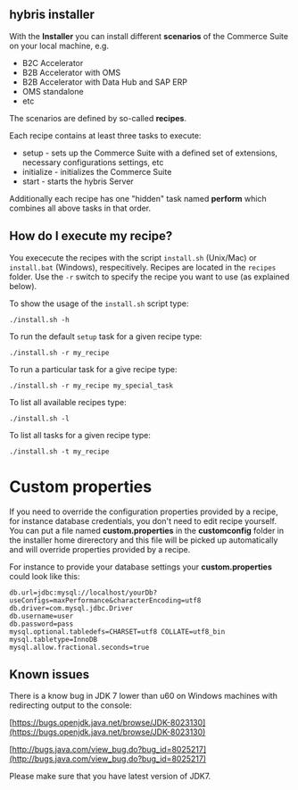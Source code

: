 ## hybris installer

With the **Installer** you can install different **scenarios** of the Commerce Suite on your local machine, e.g.

* B2C Accelerator
* B2B Accelerator with OMS
* B2B Accelerator with Data Hub and SAP ERP
* OMS standalone
* etc

The scenarios are defined by so-called **recipes**.
 
Each recipe contains at least three tasks to execute:

* setup - sets up the Commerce Suite with a defined set of extensions, necessary configurations settings, etc
* initialize - initializes the Commerce Suite
* start - starts the hybris Server

Additionally each recipe has one "hidden" task named **perform** which combines all above tasks in that order.

## How do I execute my recipe?

You exececute the recipes with the script `install.sh` (Unix/Mac) or `install.bat` (Windows), respecitively. Recipes are located in the `recipes` folder. Use the `-r` switch to specify the recipe you want to use (as explained below).

To show the usage of the `install.sh` script type:

    ./install.sh -h

To run the default `setup` task for a given recipe type:

    ./install.sh -r my_recipe

To run a particular task for a give recipe type:

    ./install.sh -r my_recipe my_special_task

To list all available recipes type:

    ./install.sh -l

To list all tasks for a given recipe type:

    ./install.sh -t my_recipe


# Custom properties

If you need to override the configuration properties provided by a recipe, for instance database credentials, you don't need to edit recipe yourself. You can put a file named **custom.properties** in the **customconfig** folder in the installer home direrectory and this file will be picked up automatically and will override properties provided by a recipe.

For instance to provide your database settings your **custom.properties** could look like this:

    db.url=jdbc:mysql://localhost/yourDb?useConfigs=maxPerformance&characterEncoding=utf8
    db.driver=com.mysql.jdbc.Driver
    db.username=user
    db.password=pass
    mysql.optional.tabledefs=CHARSET=utf8 COLLATE=utf8_bin
    mysql.tabletype=InnoDB
    mysql.allow.fractional.seconds=true

## Known issues

There is a know bug in JDK 7 lower than u60 on Windows machines with redirecting output to the console:

[https://bugs.openjdk.java.net/browse/JDK-8023130](https://bugs.openjdk.java.net/browse/JDK-8023130)

[http://bugs.java.com/view_bug.do?bug_id=8025217](http://bugs.java.com/view_bug.do?bug_id=8025217)

Please make sure that you have latest version of JDK7.